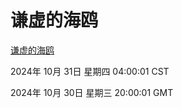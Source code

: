 # 谦虚的海鸥
[谦虚的海鸥](http://219.139.197.74:56308/qxdho/course/base/hotlink/index.php)

2024年 10月 31日 星期四 04:00:01 CST

2024年 10月 30日 星期三 20:00:01 GMT
